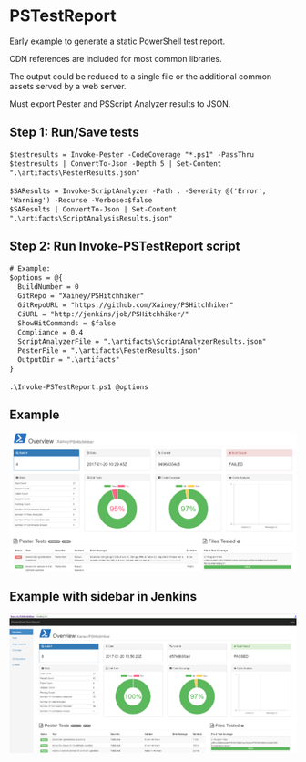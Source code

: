 # PSTestReport

Early example to generate a static PowerShell test report.

CDN references are included for most common libraries.

The output could be reduced to a single file or the additional common assets served by a web server.

Must export Pester and PSScript Analyzer results to JSON.

## Step 1: Run/Save tests

```
$testresults = Invoke-Pester -CodeCoverage "*.ps1" -PassThru
$testresults | ConvertTo-Json -Depth 5 | Set-Content ".\artifacts\PesterResults.json"

$SAResults = Invoke-ScriptAnalyzer -Path . -Severity @('Error', 'Warning') -Recurse -Verbose:$false
$SAResults | ConvertTo-Json | Set-Content ".\artifacts\ScriptAnalysisResults.json"
```

## Step 2: Run Invoke-PSTestReport script

```
# Example:
$options = @{
  BuildNumber = 0
  GitRepo = "Xainey/PSHitchhiker"
  GitRepoURL = "https://github.com/Xainey/PSHitchhiker"
  CiURL = "http://jenkins/job/PSHitchhiker/"
  ShowHitCommands = $false
  Compliance = 0.4
  ScriptAnalyzerFile = ".\artifacts\ScriptAnalyzerResults.json"
  PesterFile = ".\artifacts\PesterResults.json"
  OutputDir = ".\artifacts"
}

.\Invoke-PSTestReport.ps1 @options
```

## Example ##

![HitchHikersGuide](powershell-test-report-fail.png)

## Example with sidebar in Jenkins

![HitchHikersGuide](powershell-test-report-pass.png)
